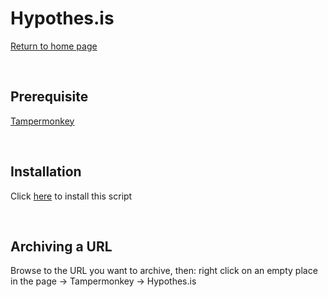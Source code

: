 Hypothes.is
===========
[Return to home page](/README.md)

<br>

Prerequisite
--------------------

[Tampermonkey](https://www.tampermonkey.net/)

<br>

Installation
------------

Click [here](https://raw.githubusercontent.com/kaerez/jsmonkey-pub/main/Hypothes.is/hypothesis.user.js) to install this script

<br>

Archiving a URL
---------------

Browse to the URL you want to archive, then: right click on an empty place in the page -> Tampermonkey -> Hypothes.is
